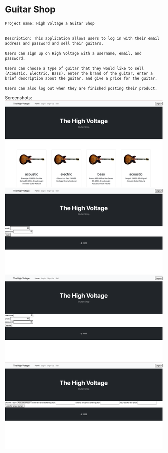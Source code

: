 # Guitar Shop 

    Project name: High Voltage a Guitar Shop


    Description: This application allows users to log in with their email address and password and sell their guitars.

    Users can sign up on High Voltage with a username, email, and password.

    Users can choose a type of guitar that they would like to sell (Acoustic, Electric, Bass), enter the brand of the guitar, enter a brief description about the guitar, and give a price for the guitar. 

    Users can also log out when they are finished posting their product. 

Screenshots:
![Homepage](images/Screen%20Shot%202022-03-30%20at%206.59.01%20PM.png)
![Login](images/Screen%20Shot%202022-03-30%20at%206.59.33%20PM.png)
![Signup](images/Screen%20Shot%202022-03-30%20at%207.00.33%20PM.png)
![Sell](images/Screen%20Shot%202022-03-30%20at%207.00.45%20PM.png)
